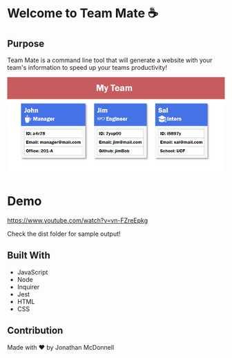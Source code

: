 # Welcome to Team Mate ☕

## Purpose
Team Mate is a command line tool that will generate a website with your team's information to speed up your teams productivity!

![Screenshot](./screenshot.PNG)

# Demo
https://www.youtube.com/watch?v=vn-FZreEpkg  

Check the dist folder for sample output!

## Built With
* JavaScript
* Node
* Inquirer
* Jest
* HTML
* CSS

## Contribution
Made with ❤️ by Jonathan McDonnell